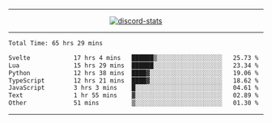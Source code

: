 <a href="https://www.github.com/ripavoid" target="_blank" rel="noreferrer">

-------

<div align='center'>
    <a href='https://discordapp.com/users/825178146797518881'>
        <img align='center' alt='discord-stats' src='https://api.discord-status.me/825178146797518881?nitro&boost=4&gradient=%231e0b1a%2C%23000000%2C%23000000%2C%23160316'></img>
    </a>
</div>

-------

<!--START_SECTION:waka-->

```txt
Total Time: 65 hrs 29 mins

Svelte            17 hrs 4 mins   ██████▒░░░░░░░░░░░░░░░░░░   25.73 %
Lua               15 hrs 29 mins  ██████░░░░░░░░░░░░░░░░░░░   23.34 %
Python            12 hrs 38 mins  ████▓░░░░░░░░░░░░░░░░░░░░   19.06 %
TypeScript        12 hrs 21 mins  ████▓░░░░░░░░░░░░░░░░░░░░   18.62 %
JavaScript        3 hrs 3 mins    █░░░░░░░░░░░░░░░░░░░░░░░░   04.61 %
Text              1 hr 55 mins    ▓░░░░░░░░░░░░░░░░░░░░░░░░   02.89 %
Other             51 mins         ▒░░░░░░░░░░░░░░░░░░░░░░░░   01.30 %
```

<!--END_SECTION:waka-->

-------
